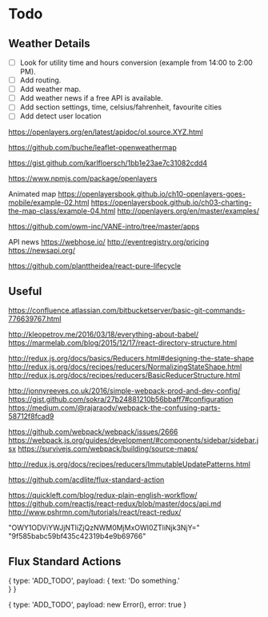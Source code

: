 ﻿# Todo


## Weather Details
- [ ] Look for utility time and hours conversion (example from 14:00 to 2:00 PM).
- [ ] Add routing.
- [ ] Add weather map.
- [ ] Add weather news if a free API is available.
- [ ] Add section settings, time, celsius/fahrenheit, favourite cities
- [ ] Add detect user location

https://openlayers.org/en/latest/apidoc/ol.source.XYZ.html

https://github.com/buche/leaflet-openweathermap

https://gist.github.com/karlfloersch/1bb1e23ae7c31082cdd4

https://www.npmjs.com/package/openlayers

Animated map
https://openlayersbook.github.io/ch10-openlayers-goes-mobile/example-02.html
https://openlayersbook.github.io/ch03-charting-the-map-class/example-04.html
http://openlayers.org/en/master/examples/

https://github.com/owm-inc/VANE-intro/tree/master/apps

API news
https://webhose.io/
http://eventregistry.org/pricing
https://newsapi.org/

https://github.com/planttheidea/react-pure-lifecycle

## Useful

https://confluence.atlassian.com/bitbucketserver/basic-git-commands-776639767.html

http://kleopetrov.me/2016/03/18/everything-about-babel/
https://marmelab.com/blog/2015/12/17/react-directory-structure.html

http://redux.js.org/docs/basics/Reducers.html#designing-the-state-shape
http://redux.js.org/docs/recipes/reducers/NormalizingStateShape.html
http://redux.js.org/docs/recipes/reducers/BasicReducerStructure.html

http://jonnyreeves.co.uk/2016/simple-webpack-prod-and-dev-config/
https://gist.github.com/sokra/27b24881210b56bbaff7#configuration
https://medium.com/@rajaraodv/webpack-the-confusing-parts-58712f8fcad9

https://github.com/webpack/webpack/issues/2666
https://webpack.js.org/guides/development/#components/sidebar/sidebar.jsx
https://survivejs.com/webpack/building/source-maps/

http://redux.js.org/docs/recipes/reducers/ImmutableUpdatePatterns.html

https://github.com/acdlite/flux-standard-action

https://quickleft.com/blog/redux-plain-english-workflow/
https://github.com/reactjs/react-redux/blob/master/docs/api.md
http://www.pshrmn.com/tutorials/react/react-redux/


"OWY1ODViYWJjNTliZjQzNWM0MjMxOWI0ZTliNjk3NjY="
"9f585babc59bf435c42319b4e9b69766"

## Flux Standard Actions

{
  type: 'ADD_TODO',
  payload: {
    text: 'Do something.'  
  }
}

{
  type: 'ADD_TODO',
  payload: new Error(),
  error: true
}




